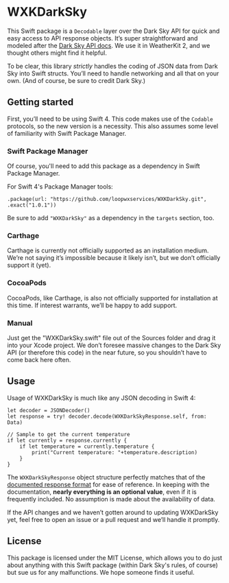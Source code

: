 # WXKDarkSky

This Swift package is a `Decodable` layer over the Dark Sky API for quick and easy access to API response objects. It’s super straightforward and modeled after the [Dark Sky API docs](https://darksky.net/dev/docs/response). We use it in WeatherKit 2, and we thought others might find it helpful.

To be clear, this library *strictly* handles the coding of JSON data from Dark Sky into Swift structs. You’ll need to handle networking and all that on your own. (And of course, be sure to credit Dark Sky.)

## Getting started
First, you’ll need to be using Swift 4. This code makes use of the `Codable` protocols, so the new version is a necessity. This also assumes some level of familiarity with Swift Package Manager.

### Swift Package Manager
Of course, you'll need to add this package as a dependency in Swift Package Manager.

For Swift 4's Package Manager tools:

    .package(url: "https://github.com/loopwxservices/WXKDarkSky.git", .exact("1.0.1"))

Be sure to add `"WXKDarkSky"` as a dependency in the `targets` section, too.

### Carthage
Carthage is currently not officially supported as an installation medium. We’re not saying it’s impossible because it likely isn’t, but we don’t officially support it (yet).

### CocoaPods
CocoaPods, like Carthage, is also not officially supported for installation at this time. If interest warrants, we’ll be happy to add support.

### Manual
Just get the "WXKDarkSky.swift" file out of the Sources folder and drag it into your Xcode project. We don’t foresee massive changes to the Dark Sky API (or therefore this code) in the near future, so you shouldn’t have to come back here often.

## Usage
Usage of WXKDarkSky is much like any JSON decoding in Swift 4:

    let decoder = JSONDecoder()
    let response = try! decoder.decode(WXKDarkSkyResponse.self, from: Data)
    
    // Sample to get the current temperature
    if let currently = response.currently {
        if let temperature = currently.temperature {
            print("Current temperature: "+temperature.description)
        }
    }
    
The `WXKDarkSkyResponse` object structure perfectly matches that of the [documented response format](https://darksky.net/dev/docs/response) for ease of reference. In keeping with the documentation, **nearly everything is an optional value**, even if it is frequently included. No assumption is made about the availability of data.

If the API changes and we haven’t gotten around to updating WXKDarkSky yet, feel free to open an issue or a pull request and we’ll handle it promptly.

## License
This package is licensed under the MIT License, which allows you to do just about anything with this Swift package (within Dark Sky's rules, of course) but sue us for any malfunctions. We hope someone finds it useful.
